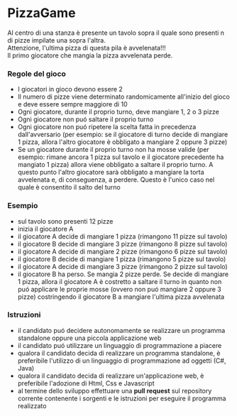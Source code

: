 # PizzaGame

Al centro di una stanza è presente un tavolo sopra il quale sono presenti n di pizze impilate una sopra l'altra. <br />
Attenzione, l'ultima pizza di questa pila è avvelenata!!! <br />
Il primo giocatore che mangia la pizza avvelenata perde.

### Regole del gioco

- I giocatori in gioco devono essere 2
- Il numero di pizze viene determinato randomicamente all'inizio del gioco e deve essere sempre maggiore di 10
- Ogni giocatore, durante il proprio turno, deve mangiare 1, 2 o 3 pizze
- Ogni giocatore non puó saltare il proprio turno
- Ogni giocatore non puó ripetere la scelta fatta in precedenza dall'avversario (per esempio: se il giocatore di turno decide di mangiare 1 pizza, allora l'altro giocatore è obbligato a mangiare 2 oppure 3 pizze)
- Se un giocatore durante il proprio turno non ha mosse valide (per esempio: rimane ancora 1 pizza sul tavolo e il giocatore precedente ha mangiato 1 pizza) allora viene obbligato a saltare il proprio turno. A questo punto l'altro giocatore sarà obbligato a mangiare la torta avvelenata e, di conseguenza, a perdere. Questo è l'unico caso nel quale è consentito il salto del turno

### Esempio

- sul tavolo sono presenti 12 pizze
- inizia il giocatore A
- il giocatore A decide di mangiare 1 pizza (rimangono 11 pizze sul tavolo)
- il giocatore B decide di mangiare 3 pizze (rimangono 8 pizze sul tavolo)
- il giocatore A decide di mangiare 2 pizze (rimangono 6 pizze sul tavolo)
- il giocatore B decide di mangiare 1 pizza (rimangono 5 pizze sul tavolo)
- il giocatore A decide di mangiare 3 pizze (rimangono 2 pizze sul tavolo)
- il giocatore B ha perso. Se mangia 2 pizze perde. Se decide di mangiare 1 pizza, allora il giocatore A è costretto a saltare il turno in quanto non puó applicare le proprie mosse (ovvero non puó mangiare 2 oppure 3 pizze) costringendo il giocatore B a mangiare l'ultima pizza avvelenata

### Istruzioni

- il candidato puó decidere autonomamente se realizzare un programma standalone oppure una piccola applicazione web 
- il candidato puó utilizzare un linguaggio di programmazione a piacere
- qualora il candidato decida di realizzare un programma standalone, è preferibile l'utilizzo di un linguaggio di programmazione ad oggetti (C#, Java)
- qualora il candidato decida di realizzare un'applicazione web, è preferibile l'adozione di Html, Css e Javascript
- al termine dello sviluppo effettuare una **pull request** sul repository corrente contenente i sorgenti e le istruzioni per eseguire il programma realizzato 
